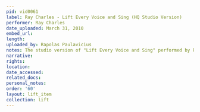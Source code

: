 ```yaml
---
pid: vid0061
label: Ray Charles - Lift Every Voice and Sing (HQ Studio Version)
performer: Ray Charles
date_uploaded: March 31, 2010
embed_url: 
length: 
uploaded_by: Rapolas Paulavicius
notes: The studio version of "Lift Every Voice and Sing" performed by Ray Charles.
narrative: 
rights: 
location: 
date_accessed: 
related_docs: 
personal_notes: 
order: '60'
layout: lift_item
collection: lift
---
```

